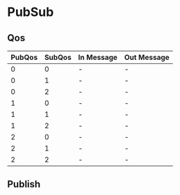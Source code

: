 # PubSub

## Qos 

PubQos | SubQos | In Message | Out Message
-------|--------|------------|-------------
   0   |   0    |   -        | - 
   0   |   1    |   -        | - 
   0   |   2    |   -        | - 
   1   |   0    |   -        | - 
   1   |   1    |   -        | - 
   1   |   2    |   -        | - 
   2   |   0    |   -        | - 
   2   |   1    |   -        | - 
   2   |   2    |   -        | - 

## Publish


